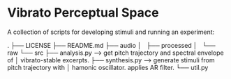# Vibrato Perceptual Space

A collection of scripts for developing stimuli and running an experiment:

.
├── LICENSE
├── README.md
├── audio
│   ├── processed
│   └── raw
└── src
    ├── analysis.py		--> get pitch trajectory and spectral envelope of
	│						vibrato-stable excerpts.
    ├── synthesis.py	--> generate stimuli from pitch trajectory with
	│						hamonic oscillator. applies AR filter.
    └── util.py
